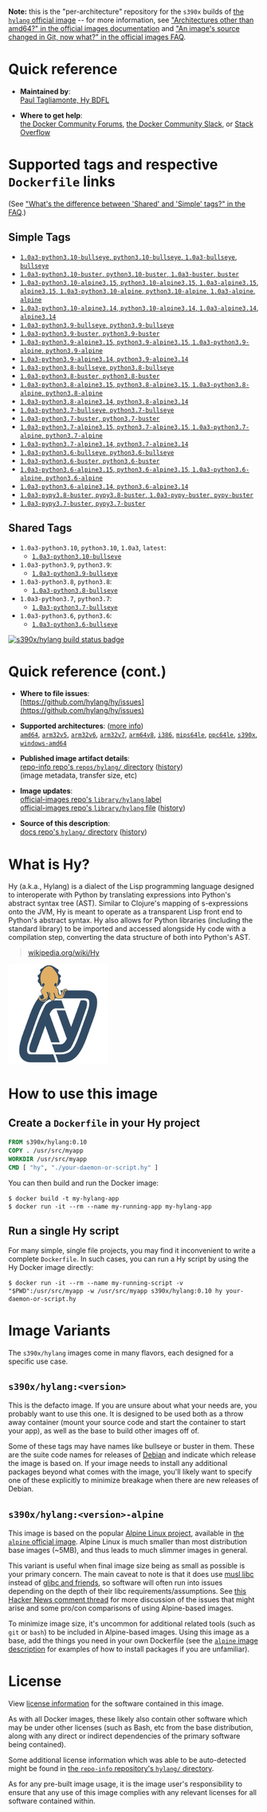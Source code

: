 <!--

********************************************************************************

WARNING:

    DO NOT EDIT "hylang/README.md"

    IT IS AUTO-GENERATED

    (from the other files in "hylang/" combined with a set of templates)

********************************************************************************

-->

**Note:** this is the "per-architecture" repository for the `s390x` builds of [the `hylang` official image](https://hub.docker.com/_/hylang) -- for more information, see ["Architectures other than amd64?" in the official images documentation](https://github.com/docker-library/official-images#architectures-other-than-amd64) and ["An image's source changed in Git, now what?" in the official images FAQ](https://github.com/docker-library/faq#an-images-source-changed-in-git-now-what).

# Quick reference

-	**Maintained by**:  
	[Paul Tagliamonte, Hy BDFL](https://github.com/hylang/hy)

-	**Where to get help**:  
	[the Docker Community Forums](https://forums.docker.com/), [the Docker Community Slack](https://dockr.ly/slack), or [Stack Overflow](https://stackoverflow.com/search?tab=newest&q=docker)

# Supported tags and respective `Dockerfile` links

(See ["What's the difference between 'Shared' and 'Simple' tags?" in the FAQ](https://github.com/docker-library/faq#whats-the-difference-between-shared-and-simple-tags).)

## Simple Tags

-	[`1.0a3-python3.10-bullseye`, `python3.10-bullseye`, `1.0a3-bullseye`, `bullseye`](https://github.com/hylang/docker-hylang/blob/a96651faa387b5fd876e68a98cc081cb483d9b22/dockerfiles-generated/Dockerfile.python3.10-bullseye)
-	[`1.0a3-python3.10-buster`, `python3.10-buster`, `1.0a3-buster`, `buster`](https://github.com/hylang/docker-hylang/blob/a96651faa387b5fd876e68a98cc081cb483d9b22/dockerfiles-generated/Dockerfile.python3.10-buster)
-	[`1.0a3-python3.10-alpine3.15`, `python3.10-alpine3.15`, `1.0a3-alpine3.15`, `alpine3.15`, `1.0a3-python3.10-alpine`, `python3.10-alpine`, `1.0a3-alpine`, `alpine`](https://github.com/hylang/docker-hylang/blob/a96651faa387b5fd876e68a98cc081cb483d9b22/dockerfiles-generated/Dockerfile.python3.10-alpine3.15)
-	[`1.0a3-python3.10-alpine3.14`, `python3.10-alpine3.14`, `1.0a3-alpine3.14`, `alpine3.14`](https://github.com/hylang/docker-hylang/blob/a96651faa387b5fd876e68a98cc081cb483d9b22/dockerfiles-generated/Dockerfile.python3.10-alpine3.14)
-	[`1.0a3-python3.9-bullseye`, `python3.9-bullseye`](https://github.com/hylang/docker-hylang/blob/a96651faa387b5fd876e68a98cc081cb483d9b22/dockerfiles-generated/Dockerfile.python3.9-bullseye)
-	[`1.0a3-python3.9-buster`, `python3.9-buster`](https://github.com/hylang/docker-hylang/blob/a96651faa387b5fd876e68a98cc081cb483d9b22/dockerfiles-generated/Dockerfile.python3.9-buster)
-	[`1.0a3-python3.9-alpine3.15`, `python3.9-alpine3.15`, `1.0a3-python3.9-alpine`, `python3.9-alpine`](https://github.com/hylang/docker-hylang/blob/a96651faa387b5fd876e68a98cc081cb483d9b22/dockerfiles-generated/Dockerfile.python3.9-alpine3.15)
-	[`1.0a3-python3.9-alpine3.14`, `python3.9-alpine3.14`](https://github.com/hylang/docker-hylang/blob/a96651faa387b5fd876e68a98cc081cb483d9b22/dockerfiles-generated/Dockerfile.python3.9-alpine3.14)
-	[`1.0a3-python3.8-bullseye`, `python3.8-bullseye`](https://github.com/hylang/docker-hylang/blob/a96651faa387b5fd876e68a98cc081cb483d9b22/dockerfiles-generated/Dockerfile.python3.8-bullseye)
-	[`1.0a3-python3.8-buster`, `python3.8-buster`](https://github.com/hylang/docker-hylang/blob/a96651faa387b5fd876e68a98cc081cb483d9b22/dockerfiles-generated/Dockerfile.python3.8-buster)
-	[`1.0a3-python3.8-alpine3.15`, `python3.8-alpine3.15`, `1.0a3-python3.8-alpine`, `python3.8-alpine`](https://github.com/hylang/docker-hylang/blob/a96651faa387b5fd876e68a98cc081cb483d9b22/dockerfiles-generated/Dockerfile.python3.8-alpine3.15)
-	[`1.0a3-python3.8-alpine3.14`, `python3.8-alpine3.14`](https://github.com/hylang/docker-hylang/blob/a96651faa387b5fd876e68a98cc081cb483d9b22/dockerfiles-generated/Dockerfile.python3.8-alpine3.14)
-	[`1.0a3-python3.7-bullseye`, `python3.7-bullseye`](https://github.com/hylang/docker-hylang/blob/a96651faa387b5fd876e68a98cc081cb483d9b22/dockerfiles-generated/Dockerfile.python3.7-bullseye)
-	[`1.0a3-python3.7-buster`, `python3.7-buster`](https://github.com/hylang/docker-hylang/blob/a96651faa387b5fd876e68a98cc081cb483d9b22/dockerfiles-generated/Dockerfile.python3.7-buster)
-	[`1.0a3-python3.7-alpine3.15`, `python3.7-alpine3.15`, `1.0a3-python3.7-alpine`, `python3.7-alpine`](https://github.com/hylang/docker-hylang/blob/a96651faa387b5fd876e68a98cc081cb483d9b22/dockerfiles-generated/Dockerfile.python3.7-alpine3.15)
-	[`1.0a3-python3.7-alpine3.14`, `python3.7-alpine3.14`](https://github.com/hylang/docker-hylang/blob/a96651faa387b5fd876e68a98cc081cb483d9b22/dockerfiles-generated/Dockerfile.python3.7-alpine3.14)
-	[`1.0a3-python3.6-bullseye`, `python3.6-bullseye`](https://github.com/hylang/docker-hylang/blob/a96651faa387b5fd876e68a98cc081cb483d9b22/dockerfiles-generated/Dockerfile.python3.6-bullseye)
-	[`1.0a3-python3.6-buster`, `python3.6-buster`](https://github.com/hylang/docker-hylang/blob/a96651faa387b5fd876e68a98cc081cb483d9b22/dockerfiles-generated/Dockerfile.python3.6-buster)
-	[`1.0a3-python3.6-alpine3.15`, `python3.6-alpine3.15`, `1.0a3-python3.6-alpine`, `python3.6-alpine`](https://github.com/hylang/docker-hylang/blob/a96651faa387b5fd876e68a98cc081cb483d9b22/dockerfiles-generated/Dockerfile.python3.6-alpine3.15)
-	[`1.0a3-python3.6-alpine3.14`, `python3.6-alpine3.14`](https://github.com/hylang/docker-hylang/blob/a96651faa387b5fd876e68a98cc081cb483d9b22/dockerfiles-generated/Dockerfile.python3.6-alpine3.14)
-	[`1.0a3-pypy3.8-buster`, `pypy3.8-buster`, `1.0a3-pypy-buster`, `pypy-buster`](https://github.com/hylang/docker-hylang/blob/a96651faa387b5fd876e68a98cc081cb483d9b22/dockerfiles-generated/Dockerfile.pypy3.8-buster)
-	[`1.0a3-pypy3.7-buster`, `pypy3.7-buster`](https://github.com/hylang/docker-hylang/blob/a96651faa387b5fd876e68a98cc081cb483d9b22/dockerfiles-generated/Dockerfile.pypy3.7-buster)

## Shared Tags

-	`1.0a3-python3.10`, `python3.10`, `1.0a3`, `latest`:
	-	[`1.0a3-python3.10-bullseye`](https://github.com/hylang/docker-hylang/blob/a96651faa387b5fd876e68a98cc081cb483d9b22/dockerfiles-generated/Dockerfile.python3.10-bullseye)
-	`1.0a3-python3.9`, `python3.9`:
	-	[`1.0a3-python3.9-bullseye`](https://github.com/hylang/docker-hylang/blob/a96651faa387b5fd876e68a98cc081cb483d9b22/dockerfiles-generated/Dockerfile.python3.9-bullseye)
-	`1.0a3-python3.8`, `python3.8`:
	-	[`1.0a3-python3.8-bullseye`](https://github.com/hylang/docker-hylang/blob/a96651faa387b5fd876e68a98cc081cb483d9b22/dockerfiles-generated/Dockerfile.python3.8-bullseye)
-	`1.0a3-python3.7`, `python3.7`:
	-	[`1.0a3-python3.7-bullseye`](https://github.com/hylang/docker-hylang/blob/a96651faa387b5fd876e68a98cc081cb483d9b22/dockerfiles-generated/Dockerfile.python3.7-bullseye)
-	`1.0a3-python3.6`, `python3.6`:
	-	[`1.0a3-python3.6-bullseye`](https://github.com/hylang/docker-hylang/blob/a96651faa387b5fd876e68a98cc081cb483d9b22/dockerfiles-generated/Dockerfile.python3.6-bullseye)

[![s390x/hylang build status badge](https://img.shields.io/jenkins/s/https/doi-janky.infosiftr.net/job/multiarch/job/s390x/job/hylang.svg?label=s390x/hylang%20%20build%20job)](https://doi-janky.infosiftr.net/job/multiarch/job/s390x/job/hylang/)

# Quick reference (cont.)

-	**Where to file issues**:  
	[https://github.com/hylang/hy/issues](https://github.com/hylang/hy/issues)

-	**Supported architectures**: ([more info](https://github.com/docker-library/official-images#architectures-other-than-amd64))  
	[`amd64`](https://hub.docker.com/r/amd64/hylang/), [`arm32v5`](https://hub.docker.com/r/arm32v5/hylang/), [`arm32v6`](https://hub.docker.com/r/arm32v6/hylang/), [`arm32v7`](https://hub.docker.com/r/arm32v7/hylang/), [`arm64v8`](https://hub.docker.com/r/arm64v8/hylang/), [`i386`](https://hub.docker.com/r/i386/hylang/), [`mips64le`](https://hub.docker.com/r/mips64le/hylang/), [`ppc64le`](https://hub.docker.com/r/ppc64le/hylang/), [`s390x`](https://hub.docker.com/r/s390x/hylang/), [`windows-amd64`](https://hub.docker.com/r/winamd64/hylang/)

-	**Published image artifact details**:  
	[repo-info repo's `repos/hylang/` directory](https://github.com/docker-library/repo-info/blob/master/repos/hylang) ([history](https://github.com/docker-library/repo-info/commits/master/repos/hylang))  
	(image metadata, transfer size, etc)

-	**Image updates**:  
	[official-images repo's `library/hylang` label](https://github.com/docker-library/official-images/issues?q=label%3Alibrary%2Fhylang)  
	[official-images repo's `library/hylang` file](https://github.com/docker-library/official-images/blob/master/library/hylang) ([history](https://github.com/docker-library/official-images/commits/master/library/hylang))

-	**Source of this description**:  
	[docs repo's `hylang/` directory](https://github.com/docker-library/docs/tree/master/hylang) ([history](https://github.com/docker-library/docs/commits/master/hylang))

# What is Hy?

Hy (a.k.a., Hylang) is a dialect of the Lisp programming language designed to interoperate with Python by translating expressions into Python's abstract syntax tree (AST). Similar to Clojure's mapping of s-expressions onto the JVM, Hy is meant to operate as a transparent Lisp front end to Python's abstract syntax. Hy also allows for Python libraries (including the standard library) to be imported and accessed alongside Hy code with a compilation step, converting the data structure of both into Python's AST.

> [wikipedia.org/wiki/Hy](https://en.wikipedia.org/wiki/Hy)

![logo](https://raw.githubusercontent.com/docker-library/docs/c097f38c6ee48cd13456df8cd853a9d806fff429/hylang/logo.png)

# How to use this image

## Create a `Dockerfile` in your Hy project

```dockerfile
FROM s390x/hylang:0.10
COPY . /usr/src/myapp
WORKDIR /usr/src/myapp
CMD [ "hy", "./your-daemon-or-script.hy" ]
```

You can then build and run the Docker image:

```console
$ docker build -t my-hylang-app
$ docker run -it --rm --name my-running-app my-hylang-app
```

## Run a single Hy script

For many simple, single file projects, you may find it inconvenient to write a complete `Dockerfile`. In such cases, you can run a Hy script by using the Hy Docker image directly:

```console
$ docker run -it --rm --name my-running-script -v "$PWD":/usr/src/myapp -w /usr/src/myapp s390x/hylang:0.10 hy your-daemon-or-script.hy
```

# Image Variants

The `s390x/hylang` images come in many flavors, each designed for a specific use case.

## `s390x/hylang:<version>`

This is the defacto image. If you are unsure about what your needs are, you probably want to use this one. It is designed to be used both as a throw away container (mount your source code and start the container to start your app), as well as the base to build other images off of.

Some of these tags may have names like bullseye or buster in them. These are the suite code names for releases of [Debian](https://wiki.debian.org/DebianReleases) and indicate which release the image is based on. If your image needs to install any additional packages beyond what comes with the image, you'll likely want to specify one of these explicitly to minimize breakage when there are new releases of Debian.

## `s390x/hylang:<version>-alpine`

This image is based on the popular [Alpine Linux project](https://alpinelinux.org), available in [the `alpine` official image](https://hub.docker.com/_/alpine). Alpine Linux is much smaller than most distribution base images (~5MB), and thus leads to much slimmer images in general.

This variant is useful when final image size being as small as possible is your primary concern. The main caveat to note is that it does use [musl libc](https://musl.libc.org) instead of [glibc and friends](https://www.etalabs.net/compare_libcs.html), so software will often run into issues depending on the depth of their libc requirements/assumptions. See [this Hacker News comment thread](https://news.ycombinator.com/item?id=10782897) for more discussion of the issues that might arise and some pro/con comparisons of using Alpine-based images.

To minimize image size, it's uncommon for additional related tools (such as `git` or `bash`) to be included in Alpine-based images. Using this image as a base, add the things you need in your own Dockerfile (see the [`alpine` image description](https://hub.docker.com/_/alpine/) for examples of how to install packages if you are unfamiliar).

# License

View [license information](https://github.com/hylang/hy/blob/master/LICENSE) for the software contained in this image.

As with all Docker images, these likely also contain other software which may be under other licenses (such as Bash, etc from the base distribution, along with any direct or indirect dependencies of the primary software being contained).

Some additional license information which was able to be auto-detected might be found in [the `repo-info` repository's `hylang/` directory](https://github.com/docker-library/repo-info/tree/master/repos/hylang).

As for any pre-built image usage, it is the image user's responsibility to ensure that any use of this image complies with any relevant licenses for all software contained within.

